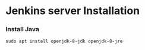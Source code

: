 # Jenkins server Installation
### Install Java
``` sudo apt install openjdk-8-jdk openjdk-8-jre ```
